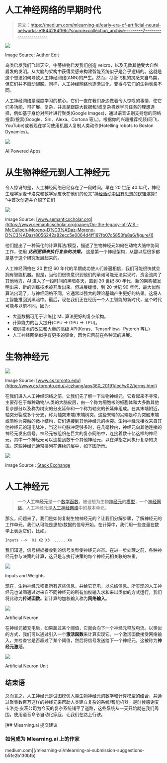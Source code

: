 # 人工神经网络的早期时代

> 原文：<https://medium.com/mlearning-ai/early-era-of-artificial-neural-networks-e1844284f99c?source=collection_archive---------7----------------------->

![](img/86404fcc866efe04b56434d471032534.png)

Image Source: Author Edit

鸟类启发我们飞越天空，牛蒡植物启发我们创造 velcro，以及无数其他受大自然启发的发明。从大脑的架构中获得灵感来构建智能系统似乎是合乎逻辑的。这就是这个想法如何导致人工神经网络(ANN)的产生。然而，尽管飞机的灵感来自鸟类，但它们并不扇动翅膀。同样，人工神经网络也逐渐进化，变得与它们的生物表亲不同。

人工神经网络是深度学习的核心。它们一直在我们身边做着令人惊叹的事情，使它们多功能、可扩展、复杂，并且是跟踪大数据和/或复杂机器学习任务的理想选择，例如基于身份对照片进行聚类(Google Images)，通过语音识别支持您的网络搜索/搜索(Google、Siri、Alexa、Cortona 等)。)，根据你的兴趣推荐视频(网飞，YouTube)或者现在学习使用机器人复制人类动作(Hotelling robots to Boston Dynamics)。

![](img/43c0b909c7d6dbbd42fa1b3ee24e7aed.png)

AI Powered Apps

# 从生物神经元到人工神经元

令人惊讶的是，人工神经网络已经存在了一段时间。早在 20 世纪 40 年代，神经生理学家麦卡洛克和数学家皮茨在他们的论文“[神经活动中固有思想的逻辑演算*](https://www.cs.cmu.edu/~./epxing/Class/10715/reading/McCulloch.and.Pitts.pdf) ”中首次创造并介绍了它们

![](img/e95fd1e7b2042d131a978bc41ecf6164.png)

Image Source: [www.semanticscholar.org](https://www.semanticscholar.org/paper/On-the-legacy-of-W.S.-McCulloch-Moreno-D%C3%ADaz-Moreno-D%C3%ADaz/8056242a82ecc5e0064d4ff187fb07c5853fe8a6/figure/1)

他们提出了一种简化的计算算法/模型，描述了生物神经元如何在动物大脑中协同工作，使用 ***比例逻辑来执行复杂的决策。*** 这是第一个神经架构，从那以后很多都是基于这个研究发展起来的。

人工神经网络在 20 世纪 60 年代的早期成功使人们普遍相信，我们可能很快就会拥有智能机器。但是，当他们很快意识到他们的承诺可能无法实现时，资金流向了其他地方，AI 进入了一段时间的黑暗冬天，直到 20 世纪 80 年代，新的架构被发明出来，新的训练技术被开发出来。但进展缓慢，到 20 世纪 90 年代，最大似然算法出现了，与神经网络不同，它通常以强大的理论基础产生更好的结果。这将人工智能推回到黑暗中。最后，现在我们正在经历一个人工智能的新时代，这个时代可能与以前不同，因为:

*   大量数据可用于训练比 ML 算法更好的复杂架构。
*   计算能力的巨大提升(CPU → GPU → TPU)。
*   培训技术的改进和大量的高级 API(Keras、TensorFlow、Pytorch 等)。)
*   人工神经网络似乎有更多的资金，因为它目前在各种流的进展。

# 生物神经元

![](img/9602bfd1db21820d1c2c1ef5078b3370.png)

Image Source: [www.cs.toronto.edu](https://www.cs.toronto.edu/~lczhang/aps360_20191/lec/w02/terms.html)

在我们进入人工神经网络之前，让我们先了解一下生物神经元。它看起来不寻常，主要存在于每种动物/人类的大脑皮层，由一个称为细胞核的细胞体和大多数其他复杂部分以及称为树突的分支延伸和一个称为轴突的长延伸组成。在其末端附近，轴突分裂成多个分支，称为轴突末端/末端树突，这些末端的尖端是称为突触末端或简称为突触的微小结构，它们连接到其他神经元的树突。生物神经元接收来自其他神经元的短电脉冲，当这些电脉冲足够多时，在几毫秒内，神经元向其他连接的神经元发出信号。神经元被组织在巨大的复杂网络中，连接着数十亿这样的神经元，其中一个神经元可以连接到数千个其他神经元，以在弹指之间执行复杂的决策。这些神经元通常排列在连续的层中，如下图所示。

![](img/f7527128bd84f3d036919dbe7e497fb8.png)

Image Source : [Stack Exchange](https://ai.stackexchange.com/questions/3739/are-biological-neurons-organized-in-consecutive-layers-as-well)

# 人工神经元

> 一个**人工神经元**是一个[数学函数](https://en.wikipedia.org/wiki/Function_(mathematics))，被设想为生物[神经元](https://en.wikipedia.org/wiki/Neuron)的[模型](https://en.wikipedia.org/wiki/Mathematical_model)，一个[神经网络](https://en.wikipedia.org/wiki/Neural_network)。人工神经元是[人工神经网络](https://en.wikipedia.org/wiki/Artificial_neural_network)中的基本单元。

那么，问题来了，我们是如何复制生物神经元的？让我们分解步骤，了解神经元的工作单元。我们从可能是思想/数据的信号开始。在计算中，我们用一些变量在数学上表达它们，比如。

```
Inputs -->  X1 X2 X3 ...... Xn
```

我们知道，信号根据接收到的信号类型使神经元兴奋。在进一步处理之前，各种神经元参与决策的计算，这只是与执行决策的每个神经元相关联的权重。

![](img/690e39d9577e01769a338afff757e81e.png)

Inputs and Weights

现在，生物神经元积累所有这些信息，并给它充电，以总结信息。所实现的人工神经元也试图通过对来自不同神经元的所有加权输入求和来以类似的方式运行，我们将此称为**传递函数**。新计算的加权输入称为**网络输入**。

![](img/5ea0ed1035da0f2674b80e9f0be11a1f.png)

Artificial Neuron

在神经元被充电后，如果超过某个阈值，它就会向下一个神经元释放电流。以类似的方式，我们可以通过引入一个**激活函数**来计算实现它。一个激活函数接受网络输入，并检查它是否超过了某个阈值，然后将信号发送给下一个神经元，这被称为**神经元激活**。

![](img/7864f9c7c477ba69d7a0714aece35b41.png)

Artificial Neuron Unit

## 结束语

总而言之，人工神经元是试图模仿人类生物神经元的数学和计算模型的结合，并通过聚集数百万这样的神经元来帮助人类建立复杂的系统/智能机器。是时候感谢麦卡洛克·皮茨公司为今天的复杂系统铺平了道路，这些系统从一天开始就在我们周围，使用语音命令自动化家庭，让我们在路上行驶。

[](/mlearning-ai/mlearning-ai-submission-suggestions-b51e2b130bfb) [## Mlearning.ai 提交建议

### 如何成为 Mlearning.ai 上的作家

medium.com](/mlearning-ai/mlearning-ai-submission-suggestions-b51e2b130bfb)